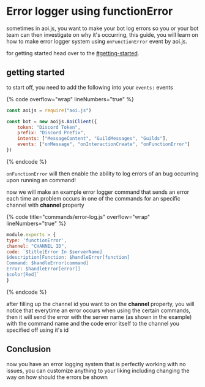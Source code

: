 # Error logger using functionError

sometimes in aoi.js, you want to make your bot log errors so you or your bot team can then investigate on why it's occurring, this guide, you will learn on how to make error logger system using `onFunctionError` event by aoi.js.

for getting started head over to the [#getting-started](error-logger-using-functionerror.md#getting-started "mention").

## getting started

to start off, you need to add the following into your `events:` events

{% code overflow="wrap" lineNumbers="true" %}
```javascript
const aoijs = require("aoi.js")

const bot = new aoijs.AoiClient({
    token: "Discord Token",
    prefix: "Discord Prefix",
    intents: ["MessageContent", "GuildMessages", "Guilds"],
    events: ["onMessage", "onInteractionCreate", "onFunctionError"]
})
```
{% endcode %}

`onFunctionError` will then enable the ability to log errors of an bug occurring upon running an command!

now we will make an example error logger command that sends an error each time an problem occurs in one of the commands for an specific channel with **channel** property

{% code title="commands/error-log.js" overflow="wrap" lineNumbers="true" %}
```javascript
module.exports = {
type: 'functionError',
channel: "CHANNEL ID",
code: `$title[Error In $serverName]
$description[Function: $handleError[function]
Command: $handleError[command]
Error: $handleError[error]]
$color[Red]`
}
```
{% endcode %}

after filling up the channel id you want to on the **channel** property, you will notice that everytime an error occurs when using the certain commands, then it will send the error with the server name (as shown in the example) with the command name and the code error itself to the channel you specified off using it's id

## Conclusion

now you have an error logging system that is perfectly working with no issues, you can customize anything to your liking including changing the way on how should the errors be shown

